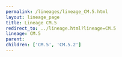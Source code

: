 ```yaml
---
permalink: /lineages/lineage_CM.5.html
layout: lineage_page
title: Lineage CM.5
redirect_to: ../lineage.html?lineage=CM.5
lineage: CM.5
parent: 
children: ['CM.5', 'CM.5.2']
---
```

